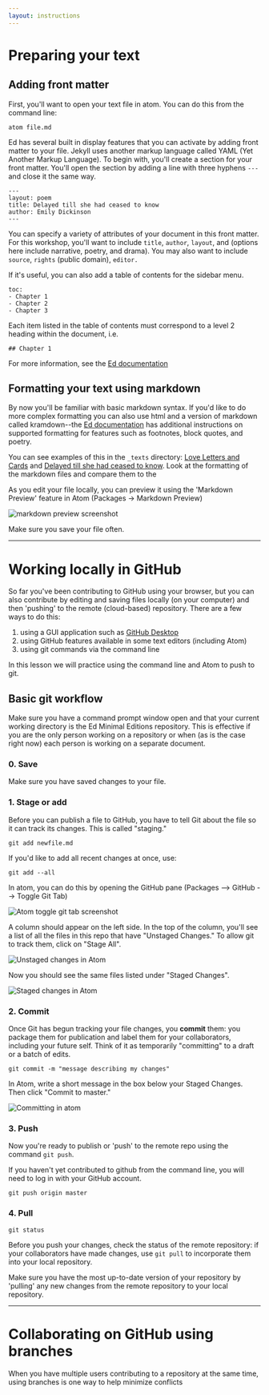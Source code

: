 ```yaml
---
layout: instructions
---
```


# Preparing your text

## Adding front matter

First, you'll want to open your text file in atom. You can do this from the command line:

`atom file.md`

Ed has several built in display features that you can activate by adding front matter to your file. Jekyll uses another markup language called YAML (Yet Another Markup Language). To begin with, you'll create a section for your front matter. You'll open the section by adding a line with three hyphens `---` and close it the same way.

```
---
layout: poem
title: Delayed till she had ceased to know
author: Emily Dickinson  
---
```

You can specify a variety of attributes of your document in this front matter. For this workshop, you'll want to include `title`, `author`, `layout`, and  (options here include narrative, poetry, and drama). You may also want to include `source`, `rights` (public domain), `editor.`

If it's useful, you can also add a table of contents for the sidebar menu.

```
toc:
- Chapter 1
- Chapter 2
- Chapter 3
```
Each item listed in the table of contents must correspond to a level 2 heading within the document, i.e.

```
## Chapter 1
```

For more information, see the [Ed documentation](https://minicomp.github.io/ed/documentation/#jekyll)

## Formatting your text using markdown

By now you'll be familiar with basic markdown syntax. If you'd like to do more complex formatting you can also use html and a version of markdown called kramdown--the [Ed documentation](https://minicomp.github.io/ed/documentation/#markdown-and-kramdown) has additional instructions on supported formatting for features such as footnotes, block quotes, and poetry.

You can see examples of this in the `_texts` directory: [Love Letters and Cards](/_texts/GenuineCopies-1770.md) and [Delayed till she had ceased to know](/_texts/delayed.md). Look at the formatting of the markdown files and compare them to the  

As you edit your file locally, you can preview it using the 'Markdown Preview' feature in Atom (Packages -> Markdown Preview)

![markdown preview screenshot](/sections/markdown-preview.png)

Make sure you save your file often.   

----

# Working locally in GitHub

So far you've been contributing to GitHub using your browser, but you can also contribute by editing and saving files locally (on your computer) and then 'pushing' to the remote (cloud-based) repository. There are a few ways to do this:

1. using a GUI application such as [GitHub Desktop](https://desktop.github.com/)
2. using GitHub features available in some text editors (including Atom)
3. using git commands via the command line

In this lesson we will practice using the command line and Atom to push to git.

## Basic git workflow

Make sure you have a command prompt window open and that your current working directory is the Ed Minimal Editions repository. This is effective if you are the only person working on a repository or when (as is the case right now) each person is working on a separate document.

### 0. Save

Make sure you have saved changes to your file.

### 1. Stage or add

Before you can publish a file to GitHub, you have to tell Git about the file so it can track its changes. This is called "staging."

`git add newfile.md`

 If you'd like to add all recent changes at once, use:

`git add --all`

In atom, you can do this by opening the GitHub pane (Packages --> GitHub --> Toggle Git Tab)

![Atom toggle git tab screenshot](/sections/git-tab.png)

A column should appear on the left side. In the top of the column, you'll see a list of all the files in this repo that have "Unstaged Changes." To allow git to track them, click on "Stage All".

![Unstaged changes in Atom](/sections/unstaged.png)

Now you should see the same files listed under "Staged Changes".

![Staged changes in Atom](/sections/staged.png)


### 2. Commit

Once Git has begun tracking your file changes, you **commit** them: you package them for publication and label them for your collaborators, including your future self. Think of it as temporarily "committing" to a draft or a batch of edits.

`git commit -m "message describing my changes"`

In Atom, write a short message in the box below your Staged Changes. Then click "Commit to master."

![Committing in atom](/sections/commit.png)

### 3. Push

Now you're ready to publish or 'push' to the remote repo using the command `git push`.

If you haven't yet contributed to github from the command line, you will need to log in with your GitHub account.

`git push origin master`

### 4. Pull

`git status`

Before you push your changes, check the status of the remote repository: if your collaborators have made changes, use `git pull` to incorporate them into your local repository.

Make sure you have the most up-to-date version of your repository by 'pulling' any new changes from the remote repository to your local repository.

---

# Collaborating on GitHub using branches

When you have multiple users contributing to a repository at the same time, using branches is one way to help minimize conflicts
